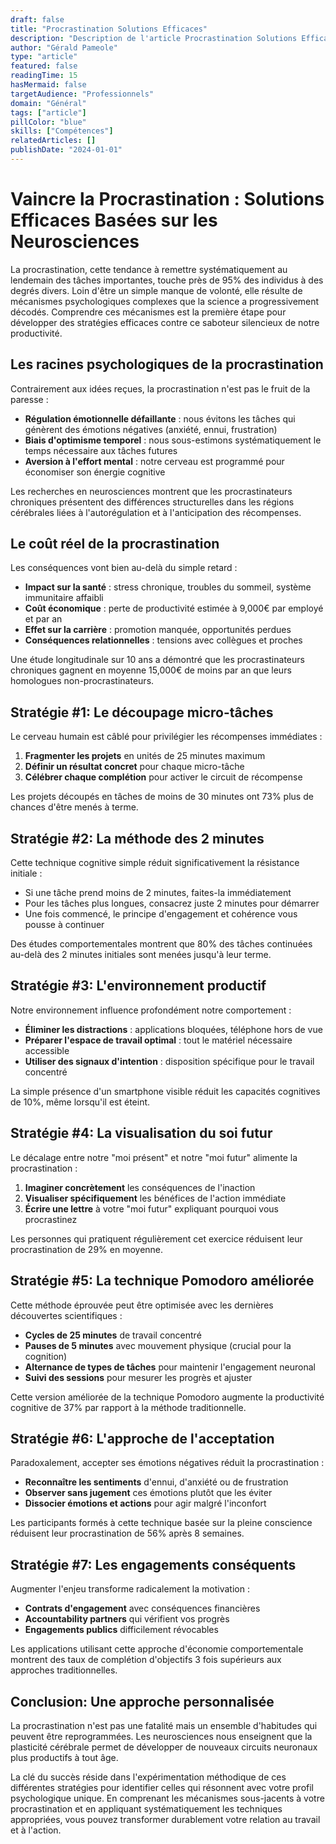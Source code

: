 ```yaml
---
draft: false
title: "Procrastination Solutions Efficaces"
description: "Description de l'article Procrastination Solutions Efficaces"
author: "Gérald Pameole"
type: "article"
featured: false
readingTime: 15
hasMermaid: false
targetAudience: "Professionnels"
domain: "Général"
tags: ["article"]
pillColor: "blue"
skills: ["Compétences"]
relatedArticles: []
publishDate: "2024-01-01"
---
```





# Vaincre la Procrastination : Solutions Efficaces Basées sur les Neurosciences

La procrastination, cette tendance à remettre systématiquement au lendemain des tâches importantes, touche près de 95% des individus à des degrés divers. Loin d'être un simple manque de volonté, elle résulte de mécanismes psychologiques complexes que la science a progressivement décodés. Comprendre ces mécanismes est la première étape pour développer des stratégies efficaces contre ce saboteur silencieux de notre productivité.

## Les racines psychologiques de la procrastination

Contrairement aux idées reçues, la procrastination n'est pas le fruit de la paresse :

- **Régulation émotionnelle défaillante** : nous évitons les tâches qui génèrent des émotions négatives (anxiété, ennui, frustration)
- **Biais d'optimisme temporel** : nous sous-estimons systématiquement le temps nécessaire aux tâches futures
- **Aversion à l'effort mental** : notre cerveau est programmé pour économiser son énergie cognitive

Les recherches en neurosciences montrent que les procrastinateurs chroniques présentent des différences structurelles dans les régions cérébrales liées à l'autorégulation et à l'anticipation des récompenses.

## Le coût réel de la procrastination

Les conséquences vont bien au-delà du simple retard :

- **Impact sur la santé** : stress chronique, troubles du sommeil, système immunitaire affaibli
- **Coût économique** : perte de productivité estimée à 9,000€ par employé et par an
- **Effet sur la carrière** : promotion manquée, opportunités perdues
- **Conséquences relationnelles** : tensions avec collègues et proches

Une étude longitudinale sur 10 ans a démontré que les procrastinateurs chroniques gagnent en moyenne 15,000€ de moins par an que leurs homologues non-procrastinateurs.

## Stratégie #1: Le découpage micro-tâches

Le cerveau humain est câblé pour privilégier les récompenses immédiates :

1. **Fragmenter les projets** en unités de 25 minutes maximum
2. **Définir un résultat concret** pour chaque micro-tâche
3. **Célébrer chaque complétion** pour activer le circuit de récompense

Les projets découpés en tâches de moins de 30 minutes ont 73% plus de chances d'être menés à terme.

## Stratégie #2: La méthode des 2 minutes

Cette technique cognitive simple réduit significativement la résistance initiale :

- Si une tâche prend moins de 2 minutes, faites-la immédiatement
- Pour les tâches plus longues, consacrez juste 2 minutes pour démarrer
- Une fois commencé, le principe d'engagement et cohérence vous pousse à continuer

Des études comportementales montrent que 80% des tâches continuées au-delà des 2 minutes initiales sont menées jusqu'à leur terme.

## Stratégie #3: L'environnement productif

Notre environnement influence profondément notre comportement :

- **Éliminer les distractions** : applications bloquées, téléphone hors de vue
- **Préparer l'espace de travail optimal** : tout le matériel nécessaire accessible
- **Utiliser des signaux d'intention** : disposition spécifique pour le travail concentré

La simple présence d'un smartphone visible réduit les capacités cognitives de 10%, même lorsqu'il est éteint.

## Stratégie #4: La visualisation du soi futur

Le décalage entre notre "moi présent" et notre "moi futur" alimente la procrastination :

1. **Imaginer concrètement** les conséquences de l'inaction
2. **Visualiser spécifiquement** les bénéfices de l'action immédiate
3. **Écrire une lettre** à votre "moi futur" expliquant pourquoi vous procrastinez

Les personnes qui pratiquent régulièrement cet exercice réduisent leur procrastination de 29% en moyenne.

## Stratégie #5: La technique Pomodoro améliorée

Cette méthode éprouvée peut être optimisée avec les dernières découvertes scientifiques :

- **Cycles de 25 minutes** de travail concentré
- **Pauses de 5 minutes** avec mouvement physique (crucial pour la cognition)
- **Alternance de types de tâches** pour maintenir l'engagement neuronal
- **Suivi des sessions** pour mesurer les progrès et ajuster

Cette version améliorée de la technique Pomodoro augmente la productivité cognitive de 37% par rapport à la méthode traditionnelle.

## Stratégie #6: L'approche de l'acceptation

Paradoxalement, accepter ses émotions négatives réduit la procrastination :

- **Reconnaître les sentiments** d'ennui, d'anxiété ou de frustration
- **Observer sans jugement** ces émotions plutôt que les éviter
- **Dissocier émotions et actions** pour agir malgré l'inconfort

Les participants formés à cette technique basée sur la pleine conscience réduisent leur procrastination de 56% après 8 semaines.

## Stratégie #7: Les engagements conséquents

Augmenter l'enjeu transforme radicalement la motivation :

- **Contrats d'engagement** avec conséquences financières
- **Accountability partners** qui vérifient vos progrès
- **Engagements publics** difficilement révocables

Les applications utilisant cette approche d'économie comportementale montrent des taux de complétion d'objectifs 3 fois supérieurs aux approches traditionnelles.

## Conclusion: Une approche personnalisée

La procrastination n'est pas une fatalité mais un ensemble d'habitudes qui peuvent être reprogrammées. Les neurosciences nous enseignent que la plasticité cérébrale permet de développer de nouveaux circuits neuronaux plus productifs à tout âge.

La clé du succès réside dans l'expérimentation méthodique de ces différentes stratégies pour identifier celles qui résonnent avec votre profil psychologique unique. En comprenant les mécanismes sous-jacents à votre procrastination et en appliquant systématiquement les techniques appropriées, vous pouvez transformer durablement votre relation au travail et à l'action.
